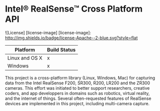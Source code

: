 # Intel® RealSense™ Cross Platform API

![License] [license-image]
[license-image]: http://img.shields.io/badge/license-Apache--2-blue.svg?style=flat

Platform | Build Status |
-------- | ------------ |
Linux and OS X | x |
Windows | x |

This project is a cross-platform library (Linux, Windows, Mac) for capturing data from the Intel RealSense F200, SR300, R200, LR200 and the ZR300 cameras. This effort was initiated to better support researchers, creative coders, and app developpers in domains such as robotics, virtual reality, and the internet of things. Several often-requested features of RealSense devices are implemented in this project, including multi-camera capture.
